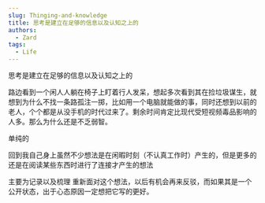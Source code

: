 ```yaml
---
slug: Thinging-and-knowledge
title: 思考是建立在足够的信息以及认知之上的
authors:
  - Zard
tags:
  - Life
---
```



思考是建立在足够的信息以及认知之上的

路边看到一个闲人人躺在椅子上盯着行人发呆，想起多次看到其在捡垃圾谋生，就想到为什么不找一条路孤注一掷，比如用一个电脑就能做的事，同时还想到以前的老人，个个都是从没手机的时代过来了。剩余时间肯定比现代受短视频毒品影响的人多。那么为什么还是不乏弱智。

单纯的

回到我自己身上虽然不少想法是在闲暇时刻（不认真工作时）产生的，但是更多的还是在阅读某些东西时进行了连接才产生的想法


主要为记录以及梳理 重新面对这个想法，以后有机会再来反驳，而如果其是一个公开状态，出于心态原因一定想把它写的更好。